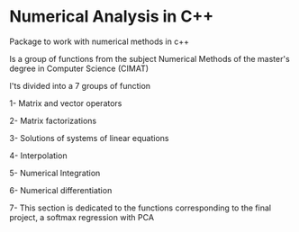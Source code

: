 # Numerical Analysis in C++

Package to work with numerical methods in c++

Is a group of functions from the subject Numerical Methods of the master's degree in Computer Science (CIMAT)

I'ts divided into a 7 groups of function 

1- Matrix and vector operators

2- Matrix factorizations

3- Solutions of systems of linear equations

4- Interpolation

5- Numerical Integration

6- Numerical differentiation

7- This section is dedicated to the functions corresponding to the final project, a softmax regression with PCA
